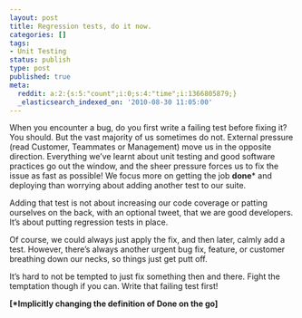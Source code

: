 ```yaml
---
layout: post
title: Regression tests, do it now.
categories: []
tags:
- Unit Testing
status: publish
type: post
published: true
meta:
  reddit: a:2:{s:5:"count";i:0;s:4:"time";i:1366805879;}
  _elasticsearch_indexed_on: '2010-08-30 11:05:00'
---
```

<p>When you encounter a bug, do you first write a failing test before fixing it? You should. But the vast majority of us sometimes do not. External pressure (read Customer, Teammates or Management) move us in the opposite direction. Everything we&rsquo;ve learnt about unit testing and good software practices go out the window, and the sheer pressure forces us to fix the issue as fast as possible! We focus more on getting the job <strong>done</strong>* and deploying than worrying about adding another test to our suite. </p>  <p>Adding that test is not about increasing our code coverage or patting ourselves on the back, with an optional tweet, that we are good developers. It&rsquo;s about putting regression tests in place. </p>  <p>Of course, we could always just apply the fix, and then later, calmly add a test. However, there&rsquo;s always another urgent bug fix, feature, or customer breathing down our necks, so things just get putt off.&nbsp; </p>  <p>It&rsquo;s hard to not be tempted to just fix something then and there. Fight the temptation though if you can. Write that failing test first! </p>  <p><strong>[*Implicitly changing the definition of Done on the go]</strong></p>
